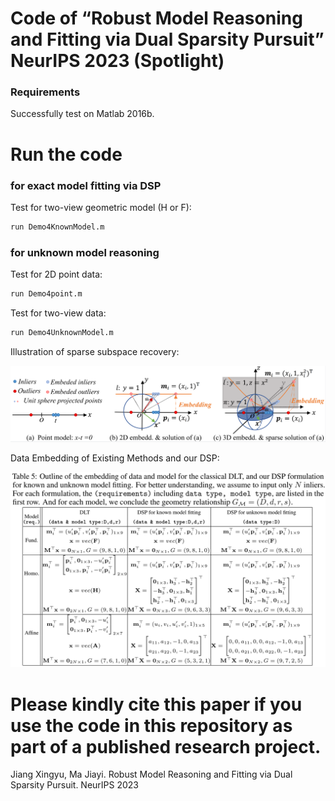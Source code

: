 #  Code of “Robust Model Reasoning and Fitting via Dual Sparsity Pursuit” NeurIPS 2023 (Spotlight)
### Requirements
Successfully test on Matlab 2016b.

# Run the code

### for exact model fitting via DSP
Test for two-view geometric model (H or F):
```bash
run Demo4KnownModel.m
```

### for unknown model reasoning
Test for 2D point data:
```bash
run Demo4point.m
```
Test for two-view data:
```bash
run Demo4UnknownModel.m
```

Illustration of sparse subspace recovery:

![image](https://github.com/StaRainJ/DSP/blob/main/fig/Fig1.png)

Data Embedding of Existing Methods and our DSP:

![image](https://github.com/StaRainJ/DSP/blob/main/fig/TabDataEmbedding.png)


# Please kindly cite this paper if you use the code in this repository as part of a published research project.

 Jiang Xingyu, Ma Jiayi. Robust Model Reasoning and Fitting via Dual Sparsity Pursuit. NeurIPS 2023 
